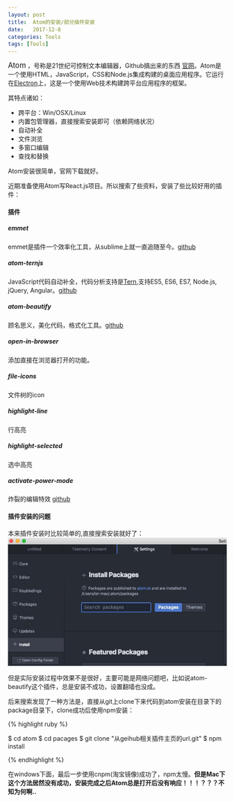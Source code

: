 ```yaml
---
layout: post
title:  Atom的安装/部分插件安装
date:   2017-12-8
categories: Tools
tags: [Tools]
---
```

<big>Atom</big> ，号称是21世纪可控制文本编辑器，Github搞出来的东西 [官网](https://atom.io)。Atom是一个使用HTML，JavaScript，CSS和Node.js集成构建的桌面应用程序。它运行在[Electron](https://electronjs.org/)上，这是一个使用Web技术构建跨平台应用程序的框架。

其特点诸如：
* 跨平台：Win/OSX/Linux
* 内置包管理器，直接搜索安装即可（依赖网络状况）
* 自动补全
* 文件浏览
* 多窗口编辑
* 查找和替换

Atom安装很简单，官网下载就好。

近期准备使用Atom写React.js项目。所以搜索了些资料，安装了些比较好用的插件：

#### 插件

##### emmet

emmet是插件一个效率化工具，从sublime上就一直追随至今。[github](https://github.com/emmetio/emmet)

##### atom-ternjs

JavaScript代码自动补全，代码分析支持是[Tern](https://github.com/ternjs/tern),支持ES5, ES6, ES7, Node.js, jQuery, Angular。[github](https://github.com/tststs/atom-ternjs)

##### atom-beautify

顾名思义，美化代码，格式化工具。[github](https://github.com/Glavin001/atom-beautify)

##### open-in-browser

添加直接在浏览器打开的功能。

##### file-icons

文件树的icon

##### highlight-line

行高亮

##### highlight-selected

选中高亮

##### activate-power-mode

炸裂的编辑特效 [github](https://atom.io/packages/activate-power-mode)

#### 插件安装的问题

本来插件安装时比较简单的,直接搜索安装就好了：
![在Atom中，打开setting](https://raw.githubusercontent.com/yxnne/yxnne.github.io/master/images/artical_using/20171208_atom_install.jpeg)

但是实际安装过程中效果不是很好，主要可能是网络问题吧，比如说atom-beautify这个插件，总是安装不成功，设置翻墙也没成。

后来搜索发现了一种方法是，直接从git上clone下来代码到atom安装在目录下的package目录下，clone成功后使用npm安装：

{% highlight ruby %}

$ cd atom
$ cd pacages
$ git clone "从geihub相关插件主页的url.git"
$ npm install

{% endhighlight %}

在windows下面，最后一步使用cnpm(淘宝镜像)成功了，npm太慢。**但是Mac下这个方法居然没有成功，安装完成之后Atom总是打开后没有响应！！！？？？不知为何啊..**
